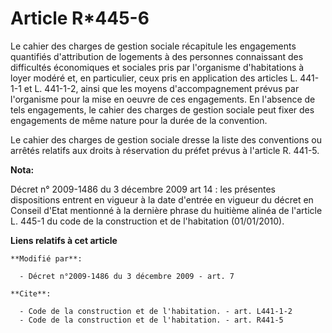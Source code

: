 # Article R*445-6

Le cahier des charges de gestion sociale récapitule les engagements quantifiés d'attribution de logements à des personnes
connaissant des difficultés économiques et sociales pris par l'organisme d'habitations à loyer modéré et, en particulier,
ceux pris en application des articles L. 441-1-1 et L. 441-1-2, ainsi que les moyens d'accompagnement prévus par l'organisme
pour la mise en oeuvre de ces engagements. En l'absence de tels engagements, le cahier des charges de gestion sociale peut
fixer des engagements de même nature pour la durée de la convention. 

Le cahier des charges de gestion sociale dresse la liste des conventions ou arrêtés relatifs aux droits à réservation du
préfet prévus à l'article R. 441-5.

**Nota:**

Décret n° 2009-1486 du 3 décembre 2009 art 14 : les présentes dispositions entrent en vigueur à la date d'entrée en vigueur
du décret en Conseil d'Etat mentionné à la dernière phrase du huitième alinéa de l'article L. 445-1 du code de la
construction et de l'habitation (01/01/2010).

**Liens relatifs à cet article**

	**Modifié par**:

	  - Décret n°2009-1486 du 3 décembre 2009 - art. 7

	**Cite**:

	  - Code de la construction et de l'habitation. - art. L441-1-2
	  - Code de la construction et de l'habitation. - art. R441-5
